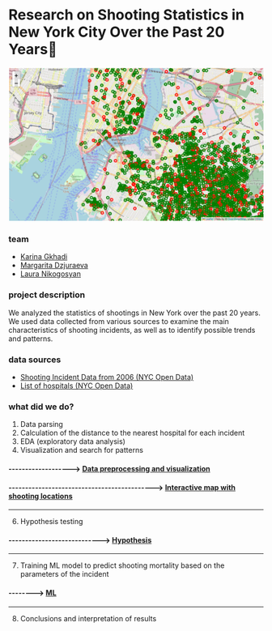 
# Research on Shooting Statistics in New York City Over the Past 20 Years🗽

![map](https://github.com/karinagkhadi/curry-sauce/blob/f436cb622e4e9fcf6b90e748a1ab948a7640b0b7/images/Screenshot%202023-07-02%20at%2020.09.27.png)

### team
-  [Karina Gkhadi](https://github.com/karinagkhadi)
-  [Margarita Dzjuraeva](https://github.com/djri007)
-  [Laura Nikogosyan]()

### project description
We analyzed the statistics of shootings in New York over the past 20 years. We used data collected from various sources to examine the main characteristics of shooting incidents, as well as to identify possible trends and patterns.

### data sources
- [Shooting Incident Data from 2006 (NYC Open Data)](https://data.cityofnewyork.us/Public-Safety/NYPD-Shooting-Incident-Data-Historic-/833y-fsy8)
- [List of hospitals (NYC Open Data)](https://data.cityofnewyork.us/Health/Hospitals/833h-xwsx)

### what did we do?
1. Data parsing 
2. Calculation of the distance to the nearest hospital for each incident
3. EDA (exploratory data analysis)
4. Visualization and search for patterns

#### -------------------> [Data preprocessing and visualization](https://github.com/karinagkhadi/curry-sauce/blob/ec30d6b706a7b9942b5eea922df2f4ef587ec0a3/NY-shootings-analysis/data_preprocessing_and_visualisations.ipynb)
#### --------------------------------------------> [Interactive map with shooting locations](https://github.com/karinagkhadi/curry-sauce/blob/e1c0bdea1f1d2957c50e7d078dc01d8d7e5bb712/NY-shootings-analysis/map_NYPD.html)

____

6. Hypothesis testing
#### ----------------------------> [Hypothesis](https://github.com/karinagkhadi/curry-sauce/blob/1db3ea1a6c49298a60c56b1fb229c5f4d2b4d057/NY-shootings-analysis/hypothesis.ipynb)
- - - 
7. Training ML model to predict shooting mortality based on the parameters of the incident
#### --------> [ML](https://github.com/karinagkhadi/curry-sauce/blob/9ff154bc4c15ab9d6b70f0c7450bcb705d4cbf17/NY-shootings-analysis/ML.ipynb)
- - - 
8. Conclusions and interpretation of results
